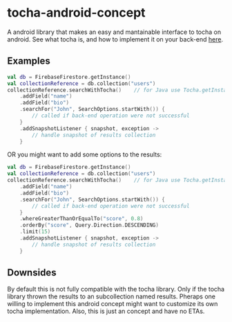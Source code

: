 # tocha-android-concept
A android library that makes an easy and mantainable interface to tocha on android.
See what tocha is, and how to implement it on your back-end [here](https://github.com/rosariopfernandes/Tocha).

## Examples

```kotlin
val db = FirebaseFirestore.getInstance()
val collectionReference = db.collection("users")
collectionReference.searchWithTocha()    // for Java use Tocha.getInstance(collectionReference)
    .addField("name")
    .addField("bio")
    .searchFor("John", SearchOptions.startWith()) {
        // called if back-end operation were not successful 
    }
    .addSnapshotListener { snapshot, exception ->
        // handle snapshot of results collection
    }
```
OR you might want to add some options to the results:
```kotlin
val db = FirebaseFirestore.getInstance()
val collectionReference = db.collection("users")
collectionReference.searchWithTocha()    // for Java use Tocha.getInstance(collectionReference)
    .addField("name")
    .addField("bio")
    .searchFor("John", SearchOptions.startWith()) {
        // called if back-end operation were not successful 
    }
    .whereGreaterThanOrEqualTo("score", 0.8)
    .orderBy("score", Query.Direction.DESCENDING)
    .limit(15)
    .addSnapshotListener { snapshot, exception ->
        // handle snapshot of results collection
    }
```

## Downsides
By default this is not fully compatible with the tocha library. Only if the tocha library thrown the results to an subcollection named results. Pheraps one willing to implement this android concept might want to customize its own tocha implementation. Also, this is just an concept and have no ETAs.
